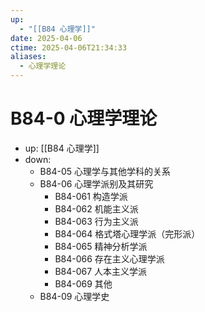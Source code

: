 ```yaml
---
up:
  - "[[B84 心理学]]"
date: 2025-04-06
ctime: 2025-04-06T21:34:33
aliases:
  - 心理学理论
---
```


# B84-0 心理学理论

- up: [[B84 心理学]]
- down:	
	- B84-05 心理学与其他学科的关系
	- B84-06 心理学派别及其研究
		- B84-061 构造学派
		- B84-062 机能主义派
		- B84-063 行为主义派
		- B84-064 格式塔心理学派（完形派）
		- B84-065 精神分析学派
		- B84-066 存在主义心理学派
		- B84-067 人本主义学派
		- B84-069 其他
	- B84-09 心理学史
	
